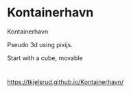 # Kontainerhavn
Kontainerhavn

Pseudo 3d using pixijs.

Start with a cube, movable
#
https://tkjelsrud.github.io/Kontainerhavn/
